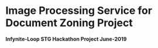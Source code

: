 # Image Processing Service for Document Zoning Project

**Infynite-Loop STG Hackathon Project June-2019**
